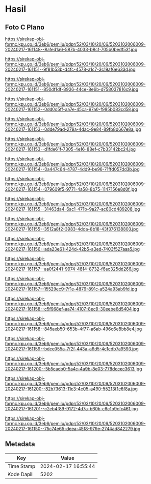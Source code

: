 # Hasil

## Foto C Plano

https://sirekap-obj-formc.kpu.go.id/3eb6/pemilu/pdpr/52/03/10/20/06/5203102006009-20240217-161148--8afed1a6-587b-4033-b8cf-705b0bedf53f.jpg

https://sirekap-obj-formc.kpu.go.id/3eb6/pemilu/pdpr/52/03/10/20/06/5203102006009-20240217-161151--9f81b53b-d4fc-4578-a1c7-3c19af6e633d.jpg

https://sirekap-obj-formc.kpu.go.id/3eb6/pemilu/pdpr/52/03/10/20/06/5203102006009-20240217-161151--850df1df-8936-44ce-8e6b-d758037816c9.jpg

https://sirekap-obj-formc.kpu.go.id/3eb6/pemilu/pdpr/52/03/10/20/06/5203102006009-20240217-161152--0dd0d5ff-aa7e-45ca-97a0-f985b083cd58.jpg

https://sirekap-obj-formc.kpu.go.id/3eb6/pemilu/pdpr/52/03/10/20/06/5203102006009-20240217-161153--0dde79ad-279a-4dac-9e84-89fb8d667e8a.jpg

https://sirekap-obj-formc.kpu.go.id/3eb6/pemilu/pdpr/52/03/10/20/06/5203102006009-20240217-161153--d1fde61f-7305-4e16-88ef-c7b33142bc24.jpg

https://sirekap-obj-formc.kpu.go.id/3eb6/pemilu/pdpr/52/03/10/20/06/5203102006009-20240217-161154--0a447c64-4787-4dd9-be96-71ffd057dd3b.jpg

https://sirekap-obj-formc.kpu.go.id/3eb6/pemilu/pdpr/52/03/10/20/06/5203102006009-20240217-161154--079609f5-9771-4a58-8b75-1147156e8d0f.jpg

https://sirekap-obj-formc.kpu.go.id/3eb6/pemilu/pdpr/52/03/10/20/06/5203102006009-20240217-161155--31463da4-6ac1-471b-9a27-ac80cd489208.jpg

https://sirekap-obj-formc.kpu.go.id/3eb6/pemilu/pdpr/52/03/10/20/06/5203102006009-20240217-161155--3512a8f2-3983-4dda-8b18-43f376138803.jpg

https://sirekap-obj-formc.kpu.go.id/3eb6/pemilu/pdpr/52/03/10/20/06/5203102006009-20240217-161156--ada23e61-424d-42b5-a3ed-7403f527aaa5.jpg

https://sirekap-obj-formc.kpu.go.id/3eb6/pemilu/pdpr/52/03/10/20/06/5203102006009-20240217-161157--aa0f2441-9974-4814-8732-f6ac325dd266.jpg

https://sirekap-obj-formc.kpu.go.id/3eb6/pemilu/pdpr/52/03/10/20/06/5203102006009-20240217-161157--15529ec9-7f1e-4879-891c-a524a93ab9fd.jpg

https://sirekap-obj-formc.kpu.go.id/3eb6/pemilu/pdpr/52/03/10/20/06/5203102006009-20240217-161158--c5f968ef-aa74-4107-8ec9-30eebe6d5404.jpg

https://sirekap-obj-formc.kpu.go.id/3eb6/pemilu/pdpr/52/03/10/20/06/5203102006009-20240217-161158--845aeb50-653b-4f77-a6ab-496c6e8bb8e4.jpg

https://sirekap-obj-formc.kpu.go.id/3eb6/pemilu/pdpr/52/03/10/20/06/5203102006009-20240217-161159--bdce055a-7f2f-443a-a6d5-4c1cdb7a9593.jpg

https://sirekap-obj-formc.kpu.go.id/3eb6/pemilu/pdpr/52/03/10/20/06/5203102006009-20240217-161200--5b5cacb0-5a4c-4a9b-8e03-778dccec3613.jpg

https://sirekap-obj-formc.kpu.go.id/3eb6/pemilu/pdpr/52/03/10/20/06/5203102006009-20240217-161200--82b73613-11c3-4c05-a490-55213f1e6f8a.jpg

https://sirekap-obj-formc.kpu.go.id/3eb6/pemilu/pdpr/52/03/10/20/06/5203102006009-20240217-161201--c2eb4f89-9172-4d7a-b60b-c6c1b9cfc461.jpg

https://sirekap-obj-formc.kpu.go.id/3eb6/pemilu/pdpr/52/03/10/20/06/5203102006009-20240217-161150--75c74e65-deea-45f8-979e-2744ad842279.jpg


## Metadata

| Key        | Value               |
| ---------- | ------------------- |
| Time Stamp | 2024-02-17 16:55:44 |
| Kode Dapil | 5202                |



